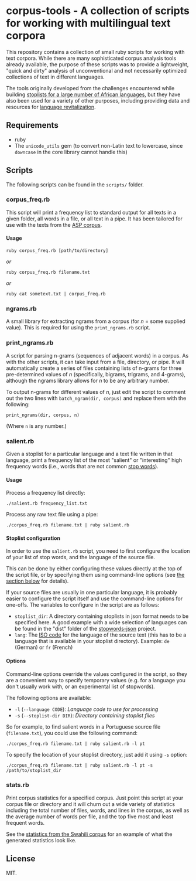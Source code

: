 # corpus-tools - A collection of scripts for working with multilingual text corpora

This repository contains a collection of small ruby scripts for working with text corpora. While there are many sophisticated corpus analysis tools already available, the purpose of these scripts was to provide a lightweight, "quick and dirty" analysis of unconventional and not necessarily optimized collections of text in different languages.

The tools originally developed from the challenges encountered while building [stoplists for a large number of African languages](https://github.com/dohliam/more-stoplists), but they have also been used for a variety of other purposes, including providing data and resources for [language revitalization](https://github.com/dohliam/hawaiian-corpus).

## Requirements

* ruby
* The `unicode_utils` gem (to convert non-Latin text to lowercase, since `downcase` in the core library cannot handle this)

## Scripts

The following scripts can be found in the `scripts/` folder.

### corpus_freq.rb

This script will print a frequency list to standard output for all texts in a given folder, all words in a file, or all text in a pipe. It has been tailored for use with the texts from the [ASP corpus](https://github.com/global-asp/asp-source).

#### Usage

    ruby corpus_freq.rb [path/to/directory]

_or_

    ruby corpus_freq.rb filename.txt

_or_

    ruby cat sometext.txt | corpus_freq.rb


### ngrams.rb

A small library for extracting ngrams from a corpus (for _n_ = some supplied value). This is required for using the `print_ngrams.rb` script.

### print_ngrams.rb

A script for parsing n-grams (sequences of adjacent words) in a corpus. As with the other scripts, it can take input from a file, directory, or pipe. It will automatically create a series of files containing lists of n-grams for three pre-determined values of _n_ (specifically, bigrams, trigrams, and 4-grams), although the ngrams library allows for _n_ to be any arbitrary number.

To output n-grams for different values of _n_, just edit the script to comment out the two lines with `batch_ngram(dir, corpus)` and replace them with the following:

    print_ngrams(dir, corpus, n)

(Where `n` is any number.)

### salient.rb

Given a stoplist for a particular language and a text file written in that language, print a frequency list of the most "salient" or "interesting" high frequency words (i.e., words that are not common [stop words](https://en.wikipedia.org/wiki/Stop_words)).

#### Usage

Process a frequency list directly:

    ./salient.rb frequency_list.txt

Process any raw text file using a pipe:

    ./corpus_freq.rb filename.txt | ruby salient.rb

#### Stoplist configuration

In order to use the `salient.rb` script, you need to first configure the location of your list of stop words, and the language of the source file.

This can be done by either configuring these values directly at the top of the script file, or by specifying them using command-line options (see [the section below](#options) for details).

If your source files are usually in one particular language, it is probably easier to configure the script itself and use the command-line options for one-offs. The variables to configure in the script are as follows:

* `stoplist_dir`: A directory containing stoplists in json format needs to be specified here. A good example with a wide selection of languages can be found in the "dist" folder of the [stopwords-json](https://github.com/6/stopwords-json) project.
* `lang`: The [ISO code](https://en.wikipedia.org/wiki/ISO_639-1) for the language of the source text (this has to be a language that is available in your stoplist directory). Example: `de` (German) or `fr` (French)

#### Options

Command-line options override the values configured in the script, so they are a convenient way to specify temporary values (e.g. for a language you don't usually work with, or an experimental list of stopwords).

The following options are available:

* `-l` (`--language CODE`): _Language code to use for processing_
* `-s` (`--stoplist-dir DIR`): _Directory containing stoplist files_

So for example, to find salient words in a Portuguese source file (`filename.txt`), you could use the following command:

    ./corpus_freq.rb filename.txt | ruby salient.rb -l pt
    
To specify the location of your stoplist directory, just add it using `-s` option:

    ./corpus_freq.rb filename.txt | ruby salient.rb -l pt -s /path/to/stoplist_dir

### stats.rb

Print corpus statistics for a specified corpus. Just point this script at your corpus file or directory and it will churn out a wide variety of statistics including the total number of files, words, and lines in the corpus, as well as the average number of words per file, and the top five most and least frequent words.

See the [statistics from the Swahili corpus](https://github.com/dohliam/more-stoplists/blob/master/sw/corpus_stats-sw.md) for an example of what the generated statistics look like.

## License

MIT.
